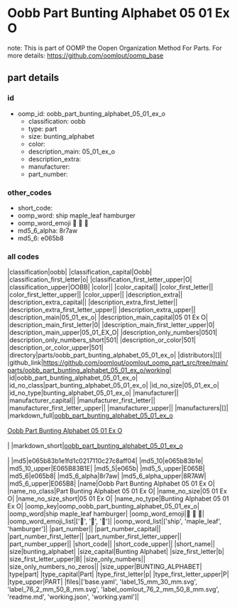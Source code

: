 # Oobb Part Bunting Alphabet 05 01 Ex O  

note: This is part of OOMP the Oopen Organization Method For Parts. For more details: https://github.com/oomlout/oomp_base

##  part details





### id
* oomp_id: oobb_part_bunting_alphabet_05_01_ex_o
  * classification: oobb
  * type: part
  * size: bunting_alphabet
  * color: 
  * description_main: 05_01_ex_o
  * description_extra: 
  * manufacturer: 
  * part_number: 

### other_codes
* short_code: 
* oomp_word: ship maple_leaf hamburger
* oomp_word_emoji :ship: :maple_leaf: :hamburger:
* md5_6_alpha: 8r7aw
* md5_6: e065b8

### all codes 
|classification|oobb|
|classification_capital|Oobb|
|classification_first_letter|o|
|classification_first_letter_upper|O|
|classification_upper|OOBB|
|color||
|color_capital||
|color_first_letter||
|color_first_letter_upper||
|color_upper||
|description_extra||
|description_extra_capital||
|description_extra_first_letter||
|description_extra_first_letter_upper||
|description_extra_upper||
|description_main|05_01_ex_o|
|description_main_capital|05 01 Ex O|
|description_main_first_letter|0|
|description_main_first_letter_upper|0|
|description_main_upper|05_01_EX_O|
|description_only_numbers|0501|
|description_only_numbers_short|501|
|description_or_color|501|
|description_or_color_upper|501|
|directory|parts/oobb_part_bunting_alphabet_05_01_ex_o|
|distributors|[]|
|github_link|https://github.com/oomlout/oomlout_oomp_part_src/tree/main/parts/oobb_part_bunting_alphabet_05_01_ex_o/working|
|id|oobb_part_bunting_alphabet_05_01_ex_o|
|id_no_class|part_bunting_alphabet_05_01_ex_o|
|id_no_size|05_01_ex_o|
|id_no_type|bunting_alphabet_05_01_ex_o|
|manufacturer||
|manufacturer_capital||
|manufacturer_first_letter||
|manufacturer_first_letter_upper||
|manufacturer_upper||
|manufacturers|[]|
|markdown_full|[oobb_part_bunting_alphabet_05_01_ex_o](https://github.com/oomlout/oomlout_oomp_part_src/tree/main/parts/oobb_part_bunting_alphabet_05_01_ex_o/working)<br>[](https://github.com/oomlout/oomlout_oomp_part_src/tree/main/parts/oobb_part_bunting_alphabet_05_01_ex_o/working)<br>[Oobb Part Bunting Alphabet 05 01 Ex O](https://github.com/oomlout/oomlout_oomp_part_src/tree/main/parts/oobb_part_bunting_alphabet_05_01_ex_o/working)<br><br>|
|markdown_short|[oobb_part_bunting_alphabet_05_01_ex_o](https://github.com/oomlout/oomlout_oomp_part_src/tree/main/parts/oobb_part_bunting_alphabet_05_01_ex_o/working)<br><br>|
|md5|e065b83b1e1fd1c0217110c27c8aff04|
|md5_10|e065b83b1e|
|md5_10_upper|E065B83B1E|
|md5_5|e065b|
|md5_5_upper|E065B|
|md5_6|e065b8|
|md5_6_alpha|8r7aw|
|md5_6_alpha_upper|8R7AW|
|md5_6_upper|E065B8|
|name|Oobb Part Bunting Alphabet 05 01 Ex O|
|name_no_class|Part Bunting Alphabet 05 01 Ex O|
|name_no_size|05 01 Ex O|
|name_no_size_short|05 01 Ex O|
|name_no_type|Bunting Alphabet 05 01 Ex O|
|oomp_key|oomp_oobb_part_bunting_alphabet_05_01_ex_o|
|oomp_word|ship maple_leaf hamburger|
|oomp_word_emoji|:ship: :maple_leaf: :hamburger:|
|oomp_word_emoji_list|[':ship:', ':maple_leaf:', ':hamburger:']|
|oomp_word_list|['ship', 'maple_leaf', 'hamburger']|
|part_number||
|part_number_capital||
|part_number_first_letter||
|part_number_first_letter_upper||
|part_number_upper||
|short_code||
|short_code_upper||
|short_name||
|size|bunting_alphabet|
|size_capital|Bunting Alphabet|
|size_first_letter|b|
|size_first_letter_upper|B|
|size_only_numbers||
|size_only_numbers_no_zeros||
|size_upper|BUNTING_ALPHABET|
|type|part|
|type_capital|Part|
|type_first_letter|p|
|type_first_letter_upper|P|
|type_upper|PART|
|files|['base.yaml', 'label_15_mm_30_mm.svg', 'label_76_2_mm_50_8_mm.svg', 'label_oomlout_76_2_mm_50_8_mm.svg', 'readme.md', 'working.json', 'working.yaml']|
